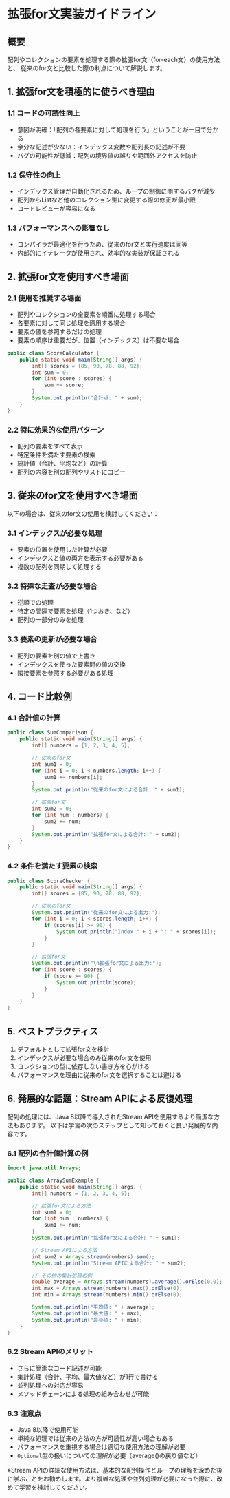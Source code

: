 # 拡張for文実装ガイドライン

## 概要

配列やコレクションの要素を処理する際の拡張for文（for-each文）の使用方法と、
従来のfor文と比較した際の利点について解説します。

## 1. 拡張for文を積極的に使うべき理由

### 1.1 コードの可読性向上

- 意図が明確：「配列の各要素に対して処理を行う」ということが一目で分かる
- 余分な記述が少ない：インデックス変数や配列長の記述が不要
- バグの可能性が低減：配列の境界値の誤りや範囲外アクセスを防止

### 1.2 保守性の向上

- インデックス管理が自動化されるため、ループの制御に関するバグが減少
- 配列からListなど他のコレクション型に変更する際の修正が最小限
- コードレビューが容易になる

### 1.3 パフォーマンスへの影響なし

- コンパイラが最適化を行うため、従来のfor文と実行速度は同等
- 内部的にイテレータが使用され、効率的な実装が保証される

## 2. 拡張for文を使用すべき場面

### 2.1 使用を推奨する場面

- 配列やコレクションの全要素を順番に処理する場合
- 各要素に対して同じ処理を適用する場合
- 要素の値を参照するだけの処理
- 要素の順序は重要だが、位置（インデックス）は不要な場合

```java
public class ScoreCalculator {
    public static void main(String[] args) {
        int[] scores = {85, 90, 78, 88, 92};
        int sum = 0;
        for (int score : scores) {
            sum += score;
        }
        System.out.println("合計点: " + sum);
    }
}
```

### 2.2 特に効果的な使用パターン

- 配列の要素をすべて表示
- 特定条件を満たす要素の検索
- 統計値（合計、平均など）の計算
- 配列の内容を別の配列やリストにコピー

## 3. 従来のfor文を使用すべき場面

以下の場合は、従来のfor文の使用を検討してください：

### 3.1 インデックスが必要な処理

- 要素の位置を使用した計算が必要
- インデックスと値の両方を表示する必要がある
- 複数の配列を同期して処理する

### 3.2 特殊な走査が必要な場合

- 逆順での処理
- 特定の間隔で要素を処理（1つおき、など）
- 配列の一部分のみを処理

### 3.3 要素の更新が必要な場合

- 配列の要素を別の値で上書き
- インデックスを使った要素間の値の交換
- 隣接要素を参照する必要がある処理

## 4. コード比較例

### 4.1 合計値の計算

```java
public class SumComparison {
    public static void main(String[] args) {
        int[] numbers = {1, 2, 3, 4, 5};

        // 従来のfor文
        int sum1 = 0;
        for (int i = 0; i < numbers.length; i++) {
            sum1 += numbers[i];
        }
        System.out.println("従来のfor文による合計: " + sum1);

        // 拡張for文
        int sum2 = 0;
        for (int num : numbers) {
            sum2 += num;
        }
        System.out.println("拡張for文による合計: " + sum2);
    }
}
```

### 4.2 条件を満たす要素の検索

```java
public class ScoreChecker {
    public static void main(String[] args) {
        int[] scores = {85, 90, 78, 88, 92};

        // 従来のfor文
        System.out.println("従来のfor文による出力:");
        for (int i = 0; i < scores.length; i++) {
            if (scores[i] >= 90) {
                System.out.println("Index " + i + ": " + scores[i]);
            }
        }

        // 拡張for文
        System.out.println("\n拡張for文による出力:");
        for (int score : scores) {
            if (score >= 90) {
                System.out.println(score);
            }
        }
    }
}
```

## 5. ベストプラクティス

1. デフォルトとして拡張for文を検討
1. インデックスが必要な場合のみ従来のfor文を使用
1. コレクションの型に依存しない書き方を心がける
1. パフォーマンスを理由に従来のfor文を選択することは避ける

## 6. 発展的な話題：Stream APIによる反復処理

配列の処理には、Java 8以降で導入されたStream APIを使用するより簡潔な方法もあります。
以下は学習の次のステップとして知っておくと良い発展的な内容です。

### 6.1 配列の合計値計算の例

```java
import java.util.Arrays;

public class ArraySumExample {
    public static void main(String[] args) {
        int[] numbers = {1, 2, 3, 4, 5};

        // 拡張for文による方法
        int sum1 = 0;
        for (int num : numbers) {
            sum1 += num;
        }
        System.out.println("拡張for文による合計: " + sum1);

        // Stream APIによる方法
        int sum2 = Arrays.stream(numbers).sum();
        System.out.println("Stream APIによる合計: " + sum2);

        // その他の集計処理の例
        double average = Arrays.stream(numbers).average().orElse(0.0);
        int max = Arrays.stream(numbers).max().orElse(0);
        int min = Arrays.stream(numbers).min().orElse(0);

        System.out.println("平均値: " + average);
        System.out.println("最大値: " + max);
        System.out.println("最小値: " + min);
    }
}
```

### 6.2 Stream APIのメリット

- さらに簡潔なコード記述が可能
- 集計処理（合計、平均、最大値など）が1行で書ける
- 並列処理への対応が容易
- メソッドチェーンによる処理の組み合わせが可能

### 6.3 注意点

- Java 8以降で使用可能
- 単純な処理では従来の方法の方が可読性が高い場合もある
- パフォーマンスを重視する場合は適切な使用方法の理解が必要
- `Optional`型の扱いについての理解が必要（average()の戻り値など）

※Stream APIの詳細な使用方法は、基本的な配列操作とループの理解を深めた後に学ぶことをお勧めします。より複雑な処理や並列処理が必要になった際に、改めて学習を検討してください。
